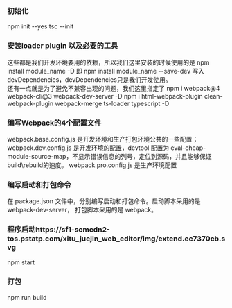 ### 初始化
npm init --yes
tsc --init

### 安装loader plugin 以及必要的工具
这些都是我们开发环境要用的依赖，所以我们这里安装的时候使用的是 npm install module_name -D  即 npm install module_name --save-dev 写入devDependencies，devDependencies只是我们开发使用。  
还有一点就是为了避免不兼容出现的问题，我们这里指定了
npm i webpack@4 webpack-cli@3 webpack-dev-server -D
npm i html-webpack-plugin clean-webpack-plugin webpack-merge ts-loader typescript -D

### 编写Webpack的4个配置文件
webpack.base.config.js 是开发环境和生产打包环境公共的一些配置；
webpack.dev.config.js 是开发环境的配置，devtool 配置为 eval-cheap-module-source-map，不显示错误信息的列号，定位到源码，并且能够保证build\rebuild的速度。
webpack.pro.config.js 是生产环境配置

### 编写启动和打包命令
在 package.json 文件中，分别编写启动和打包命令。启动脚本采用的是 webpack-dev-server， 打包脚本采用的是 webpack。

### 程序启动https://sf1-scmcdn2-tos.pstatp.com/xitu_juejin_web_editor/img/extend.ec7370cb.svg
npm start

### 打包
npm run build